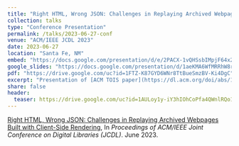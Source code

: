 ```yaml
---
title: "Right HTML, Wrong JSON: Challenges in Replaying Archived Webpages Built with Client-Side Rendering"
collection: talks
type: "Conference Presentation"
permalink: /talks/2023-06-27-conf
venue: "ACM/IEEE JCDL 2023"
date: 2023-06-27
location: "Santa Fe, NM"
embed: "https://docs.google.com/presentation/d/e/2PACX-1vQHSsbIMpjF64x2_Vr_2-Y2n1dfExG9FTqAoneXgBHAwtopYGHKrzE0BxXLqgAtS4-_wipx84LUFmuX/embed?start=false&loop=false&delayms=3000"
google_slides: "https://docs.google.com/presentation/d/1aeKMA6WfMRRhW8rXS7YjP7AzD8zpF_zp2OMqCcBym4M/"
pdf: "https://drive.google.com/uc?id=1FTZ-K87GYD6WNr8TtBueSmzBV-Ki4DgC"
excerpt: "Presentation of [ACM TOIS paper](https://dl.acm.org/doi/abs/10.1145/3041656) at [SIGIR 2019](https://sigir.org/sigir2019/)"
share: false
header:
  teaser: https://drive.google.com/uc?id=1AULoy1y-iY3hIOhCoPfa4QWnlRQo1bfh
---
```


[Right HTML, Wrong JSON: Challenges in Replaying Archived Webpages Built with Client-Side Rendering](https://arxiv.org/abs/2305.01071), In *Proceedings of ACM/IEEE Joint Conference on Digital Libraries (JCDL)*. June 2023.
